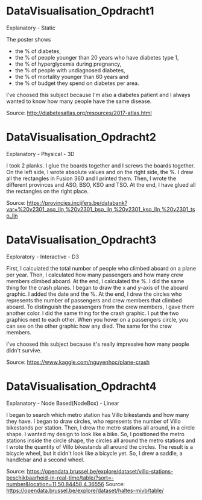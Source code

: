 # DataVisualisation_Opdracht1

Explanatory - Static

The poster shows
  - the % of diabetes,
  - the % of people younger than 20 years who have diabetes type 1,
  - the % of hyperglycemia during pregnancy,
  - the % of people with undiagnosed diabetes,
  - the % of mortality younger than 60 years and
  - the % of budget they spend on diabetes per area.
  
I've choosed this subject because I'm also a diabetes patient and I always wanted to know how many people have the same disease.

Source: http://diabetesatlas.org/resources/2017-atlas.html
    
    
# DataVisualisation_Opdracht2

Explanatory - Physical - 3D

I took 2 planks. I glue the boards together and I screws the boards together. On the left side, I wrote absolute values and on the right side, the %. I drew all the rectangles in Fusion 360 and I printed them. Then, I wrote the different provinces and ASO, BSO, KSO and TSO. At the end, I have glued all the rectangles on the right place.

Source: https://provincies.incijfers.be/databank?var=%20v2301_aso_lln,%20v2301_bso_lln,%20v2301_kso_lln,%20v2301_tso_lln


# DataVisualisation_Opdracht3

Exploratory - Interactive - D3

First, I calculated the total number of people who climbed aboard on a plane per year. Then, I calculated how many passengers and how many crew members climbed aboard. At the end, I calculated the %. I did the same thing for the crash planes.
I began to draw the x and y-axis of the aboard graphic. I added the date and the %. At the end, I drew the circles who represents the number of passengers and crew members that climbed aboard. To distinguish the passengers from the crew members, I gave them another color. I did the same thing for the crash graphic. I put the two graphics next to each other. When you hover on a passengers circle, you can see on the other graphic how any died. The same for the crew members.

I've choosed this subject because it's really impressive how many people didn't survive.

Source: https://www.kaggle.com/nguyenhoc/plane-crash


# DataVisualisation_Opdracht4

Explanatory - Node Based(NodeBox) - Linear

I began to search which metro station has Villo bikestands and how many they have. I began to draw circles, who represents the number of Villo bikestands per station. Then, I drew the metro stations all around, in a circle shape. I wanted my design to look like a bike. So, I positioned the metro stations inside the circle shape, the circles all around the metro stations and I wrote the quantity of Villo bikestands all around the circles. The result is a bicycle wheel, but it didn't look like a bicycle yet. So, I drew a saddle, a handlebar and a second wheel.

Source: https://opendata.brussel.be/explore/dataset/villo-stations-beschikbaarheid-in-real-time/table/?sort=-number&location=11,50.84458,4.36556
Source: https://opendata.brussel.be/explore/dataset/haltes-mivb/table/
    
